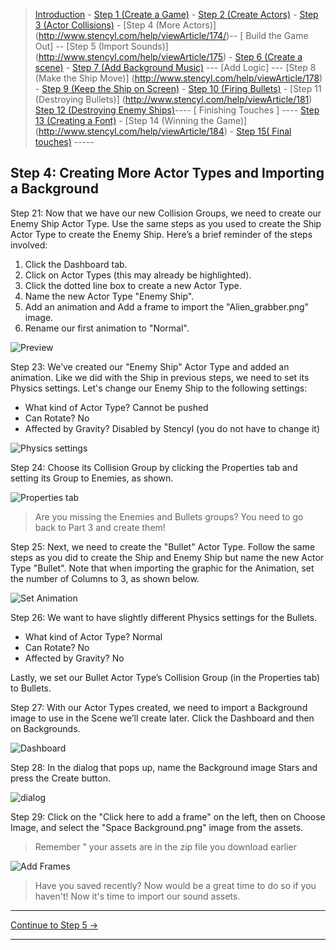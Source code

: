> [Introduction](http://www.stencyl.com/help/view/crash-course-invaders-1/) - [Step 1 (Create a Game)](http://www.stencyl.com/help/viewArticle/170) - [Step 2  (Create Actors)](http://www.stencyl.com/help/viewArticle/171) - [Step 3
(Actor Collisions)](http://www.stencyl.com/help/viewArticle/172/) - [Step 4 (More Actors)]
(http://www.stencyl.com/help/viewArticle/174/)-- [ Build the Game Out] -- [Step 5 (Import Sounds)]
(http://www.stencyl.com/help/viewArticle/175) - [Step 6 (Create a scene)](http://www.stencyl.com/help/viewArticle/176) - [Step 7
(Add Background Music)](http://www.stencyl.com/help/viewArticle/177) --- [Add Logic] --- [Step 8 (Make the Ship Move)]
(http://www.stencyl.com/help/viewArticle/178) - [ Step 9 (Keep the Ship on Screen)](http://www.stencyl.com/help/viewArticle/179) -
[ Step 10 (Firing Bullets)](http://www.stencyl.com/help/viewArticle/180) - [Step 11 (Destroying Bullets)]
(http://www.stencyl.com/help/viewArticle/181) [Step 12 (Destroying Enemy Ships)](http://www.stencyl.com/help/viewArticle/182)---- [
Finishing Touches ] ---- [ Step 13 (Creating a Font)](http://www.stencyl.com/help/viewArticle/183) - [Step 14 (Winning the Game)]
(http://www.stencyl.com/help/viewArticle/184) - [Step 15( Final touches)](http://www.stencyl.com/help/viewArticle/185) -----

## Step 4: Creating More Actor Types and Importing a Background

Step 21: Now that we have our new Collision Groups, we need to create our Enemy Ship Actor Type. Use the same steps as you used to 
create the Ship Actor Type to create the Enemy Ship. Here’s a brief reminder of the steps involved:

1. Click the Dashboard tab.
2. Click on Actor Types (this may already be highlighted).
3. Click the dotted line box to create a new Actor Type.
4. Name the new Actor Type "Enemy Ship".
5. Add an animation and Add a frame to import the "Alien_grabber.png" image.
6. Rename our first animation to "Normal".

![Preview](http://static.stencyl.com/pedia2/ch1/cc2/image08.png)

Step 23: We’ve created our "Enemy Ship" Actor Type and added an animation. Like we did with the Ship in previous steps, we need to set its
Physics settings. Let's change our Enemy Ship to the following settings:

 * What kind of Actor Type? Cannot be pushed
 * Can Rotate? No
 * Affected by Gravity? Disabled by Stencyl (you do not have to change it)
 
![Physics settings](http://static.stencyl.com/pedia2/ch1/cc2/image96.png)

Step 24: Choose its Collision Group by clicking the Properties tab and setting its Group to Enemies, as shown.

![Properties tab](http://static.stencyl.com/pedia2/ch1/cc2/image61.png)

> Are you missing the Enemies and Bullets groups? You need to go back to Part 3 and create them!

Step 25: Next, we need to create the "Bullet" Actor Type. Follow the same steps as you did to create the Ship and Enemy Ship but name the 
new Actor Type "Bullet". Note that when importing the graphic for the Animation, set the number of Columns to 3, as shown below.

![Set Animation](http://static.stencyl.com/pedia2/ch1/cc2/image29.png)

Step 26: We want to have slightly different Physics settings for the Bullets.

* What kind of Actor Type? Normal
* Can Rotate? No
* Affected by Gravity? No

Lastly, we set our Bullet Actor Type’s Collision Group (in the Properties tab) to Bullets.

Step 27: With our Actor Types created, we need to import a Background image to use in the Scene we’ll create later. Click the Dashboard
and then on Backgrounds.

![ Dashboard](http://static.stencyl.com/pedia2/ch1/cc2/image98.png)

Step 28: In the dialog that pops up, name the Background image Stars and press the Create button.

![ dialog](http://static.stencyl.com/pedia2/ch1/cc2/image32.png)

Step 29: Click on the "Click here to add a frame" on the left, then on Choose Image, and select the "Space Background.png" image from the assets.
> Remember " your assets are in the zip file you download earlier

![ Add Frames](http://static.stencyl.com/pedia2/ch1/cc2/image33.png)

>Have you saved recently? Now would be a great time to do so if you haven't!
Now it's time to import our sound assets.

***

<a role="button" class="btn btn-primary btn-lg action-button2" href="http://www.stencyl.com/help/viewArticle/173/">Continue to Step 5 &rarr;</a>

*** 

